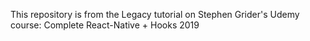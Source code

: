 This repository is from the Legacy tutorial on Stephen Grider's Udemy course: Complete React-Native + Hooks 2019
